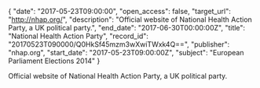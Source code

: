 {
  "date": "2017-05-23T09:00:00", 
  "open_access": false, 
  "target_url": "http://nhap.org/", 
  "description": "Official website of National Health Action Party, a UK political party.", 
  "end_date": "2017-06-30T00:00:00Z", 
  "title": "National Health Action Party", 
  "record_id": "20170523T090000/Q0HkSf45mzm3wXwiTWxk4Q==", 
  "publisher": "nhap.org", 
  "start_date": "2017-05-23T09:00:00Z", 
  "subject": "European Parliament Elections 2014"
}

Official website of National Health Action Party, a UK political party.